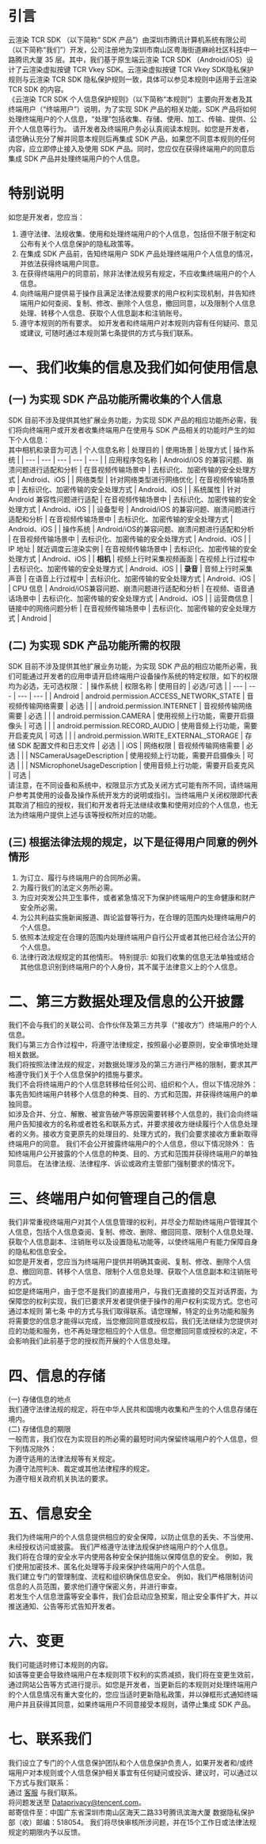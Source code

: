 # 引言

   云渲染 TCR SDK （以下简称“ SDK  产品”）由深圳市腾讯计算机系统有限公司（以下简称“我们”）开发，公司注册地为深圳市南山区粤海街道麻岭社区科技中一路腾讯大厦 35 层。其中，我们基于原生端云渲染 TCR SDK （Android/iOS）设计了云渲染虚拟按键 TCR Vkey SDK。云渲染虚拟按键 TCR Vkey SDK隐私保护规则与云渲染 TCR SDK 隐私保护规则一致，具体可以参见本规则中适用于云渲染 TCR SDK 的内容。  
  《云渲染 TCR  SDK 个人信息保护规则》（以下简称“本规则”）主要向开发者及其终端用户（“终端用户”）说明，为了实现 SDK 产品的相关功能，SDK  产品将如何处理终端用户的个人信息，“处理”包括收集、存储、使用、加工、传输、提供、公开个人信息等行为。
  请开发者及终端用户务必认真阅读本规则。如您是开发者，请您确认充分了解并同意本规则后再集成 SDK 产品，如果您不同意本规则的任何内容，应立即停止接入及使用 SDK 产品。同时，您应仅在获得终端用户的同意后集成 SDK 产品并处理终端用户的个人信息。

# 特别说明

  如您是开发者，您应当：
1. 遵守法律、法规收集、使用和处理终端用户的个人信息，包括但不限于制定和公布有关个人信息保护的隐私政策等。
2. 在集成 SDK 产品前，告知终端用户 SDK 产品处理终端用户个人信息的情况，并依法获得终端用户同意。
3. 在获得终端用户的同意前，除非法律法规另有规定，不应收集终端用户的个人信息。
4. 向终端用户提供易于操作且满足法律法规要求的用户权利实现机制，并告知终端用户如何查阅、复制、修改、删除个人信息，撤回同意，以及限制个人信息处理、转移个人信息、获取个人信息副本和注销账号。
5. 遵守本规则的所有要求。
  如开发者和终端用户对本规则内容有任何疑问、意见或建议, 可随时通过本规则第七条提供的方式与我们联系。

# 一、我们收集的信息及我们如何使用信息

## (一) 为实现 SDK 产品功能所需收集的个人信息
  SDK 目前不涉及提供其他扩展业务功能，为实现 SDK 产品的相应功能所必需，我们将向终端用户或开发者收集终端用户在使用与 SDK 产品相关的功能时产生的如下个人信息：  
其中相机和录音为可选
| 个人信息名称 | 处理目的 | 使用场景 | 处理方式 | 操作系统 |
| --- | --- | --- | --- | --- |
| 应用程序包名称 | Android/iOS 的兼容问题、崩溃问题进行适配和分析 | 在音视频传输场景中 | 去标识化、加密传输的安全处理方式 | Android、iOS |
| 网络类型 | 针对网络类型进行网络优化 | 在音视频传输场景中 | 去标识化、加密传输的安全处理方式 | Android、iOS |
| 系统属性 | 针对 Android 兼容性问题进行适配 | 在音视频传输场景中 | 去标识化、加密传输的安全处理方式 | Android、iOS |
| 设备型号 | Android/iOS 的兼容问题、崩溃问题进行适配和分析 | 在音视频传输场景中 | 去标识化、加密传输的安全处理方式 | Android、iOS |
| 操作系统 | Android/iOS的兼容问题、崩溃问题进行适配和分析 | 在音视频传输场景中 | 去标识化、加密传输的安全处理方式 | Android、iOS |
| IP 地址 | 就近调度云渲染实例 | 在音视频传输场景中 | 去标识化、加密传输的安全处理方式 | Android、iOS |
| **相机** | 视频上行时采集视频画面 | 在视频上行过程中 | 去标识化、加密传输的安全处理方式 | Android、iOS |
| **录音** | 音频上行时采集声音 | 在语音上行过程中 | 去标识化、加密传输的安全处理方式 | Android、iOS |
| CPU 信息 | Android/iOS兼容问题、崩溃问题进行适配和分析 | 在视频、语音通话场景中 | 去标识化、加密传输的安全处理方式 | Android、iOS |
| 运营商信息 | 链接中的网络问题分析 | 在音视频传输场景中 | 去标识化、加密传输的安全处理方式 | Android |

## (二) 为实现 SDK 产品功能所需的权限
  SDK 目前不涉及提供其他扩展业务功能，为实现 SDK 产品的相应功能所必需，我们可能通过开发者的应用申请开启终端用户设备操作系统的特定权限，如下的权限均为必选，无可选权限：
| 操作系统 | 权限名称 | 使用目的 | 必选/可选 |
| --- | --- | --- | --- |
| Android | android.permission.ACCESS_NETWORK_STATE | 音视频传输网络需要 | 必选 |
|  | android.permission.INTERNET | 音视频传输网络需要 | 必选 |
|  | android.permission.CAMERA | 使用视频上行功能，需要开启摄像头 | 可选 |
|  | android.permission.RECORD_AUDIO | 使用音频上行功能，需要开启麦克风 | 可选 |
|  | android.permission.WRITE_EXTERNAL_STORAGE | 存储 SDK 配置文件和日志文件 | 必选 |
| iOS | 网络权限 | 音视频传输网络需要 | 必选 |
|  | NSCameraUsageDescription | 使用视频上行功能，需要开启摄像头 | 可选 |
|  | NSMicrophoneUsageDescription | 使用音频上行功能，需要开启麦克风 | 可选 |  
  请注意，在不同设备和系统中，权限显示方式及关闭方式可能有所不同，请终端用户参考其使用的设备及操作系统开发方的说明或指引。当终端用户关闭权限即代表其取消了相应的授权，我们和开发者将无法继续收集和使用对应的个人信息，也无法为终端用户提供上述与该等授权所对应的功能。

## (三) 根据法律法规的规定，以下是征得用户同意的例外情形
1. 为订立、履行与终端用户的合同所必需。
2. 为履行我们的法定义务所必需。
3. 为应对突发公共卫生事件，或者紧急情况下为保护终端用户的生命健康和财产安全所必需。
4. 为公共利益实施新闻报道、舆论监督等行为，在合理的范围内处理终端用户的个人信息。
5. 依照本法规定在合理的范围内处理终端用户自行公开或者其他已经合法公开的个人信息。
6. 法律行政法规规定的其他情形。
特别提示: 如我们收集的信息无法单独或结合其他信息识别到终端用户的个人身份，其不属于法律意义上的个人信息。

# 二、第三方数据处理及信息的公开披露

我们不会与我们的关联公司、合作伙伴及第三方共享（“接收方”）终端用户的个人信息。  
我们与第三方合作过程中，将遵守法律规定，按照最小必要原则，安全审慎地处理相关数据。  
我们将按照法律法规的规定，对数据处理涉及的第三方进行严格的限制，要求其严格遵守我们关于个人信息保护的措施与要求。  
我们不会将终端用户的个人信息转移给任何公司、组织和个人，但以下情况除外：  
事先告知终端用户转移个人信息的种类、目的、方式和范围，并获得终端用户的单独同意。  
如涉及合并、分立、解散、被宣告破产等原因需要转移个人信息的，我们会向终端用户告知接收方的名称或者姓名和联系方式，并要求接收方继续履行个人信息处理者的义务。接收方变更原先的处理目的、处理方式的，我们会要求接收方重新取得终端用户的同意。
我们不会公开披露终端用户的个人信息，但以下情况除外：
告知终端用户公开披露的个人信息的种类、目的、方式和范围并获得终端用户的单独同意后。
在法律法规、法律程序、诉讼或政府主管部门强制要求的情况下。  

# 三、终端用户如何管理自己的信息
我们非常重视终端用户对其个人信息管理的权利，并尽全力帮助终端用户管理其个人信息，包括个人信息查阅、复制、修改、删除、撤回同意、限制个人信息处理、获取个人信息副本、注销账号以及设置隐私功能等，以使终端用户有能力保障自身的隐私和信息安全。  
如您是开发者，您应当为终端用户提供并明确其查阅、复制、修改、删除个人信息、撤回同意、转移个人信息、限制个人信息处理、获取个人信息副本和注销账号的方式。  
如您是终端用户，由于您不是我们的直接用户，与我们无直接的交互对话界面，为保障您的权利实现，我们已要求开发者提供便于操作的用户权利实现方式。您也可通过本规则 第七条 中的方式与我们取得联系。请您理解，特定的业务功能和服务将需要您的信息才能得以完成，当您撤回同意或授权后，我们无法继续为您提供对应的功能和服务，也不再处理您相应的个人信息。但您撤回同意或授权的决定，不会影响我们此前基于您的授权而开展的个人信息处理。

# 四、信息的存储

(一) 存储信息的地点  
我们遵守法律法规的规定，将在中华人民共和国境内收集和产生的个人信息存储在境内。  
(二) 存储信息的期限  
一般而言，我们仅在为实现目的所必需的最短时间内保留终端用户的个人信息，但下列情况除外：  
为遵守适用的法律法规等有关规定。  
为遵守法院判决、裁定或其他法律程序的规定。  
为遵守相关政府机关执法的要求。  

# 五、信息安全

我们为终端用户的个人信息提供相应的安全保障，以防止信息的丢失、不当使用、未经授权访问或披露。
我们严格遵守法律法规保护终端用户的个人信息。  
我们将在合理的安全水平内使用各种安全保护措施以保障信息的安全。 例如，我们使用加密技术、匿名化处理等手段来保护终端用户的个人信息。  
我们建立专门的管理制度、流程和组织确保信息安全。 例如，我们严格限制访问信息的人员范围，要求他们遵守保密义务，并进行审查。  
若发生个人信息泄露等安全事件，我们会启动应急预案，阻止安全事件扩大，并以推送通知、公告等形式告知开发者。

# 六、变更

我们可能适时修订本规则的内容。  
如该等变更会导致终端用户在本规则项下权利的实质减损，我们将在变更生效前，通过网站公告等方式进行提示。如您是开发者，当更新后的本规则对处理终端用户的个人信息情况有重大变化的，您应当适时更新隐私政策，并以弹框形式通知终端用户并且获得其同意，如果终端用户不同意接受本规则，请停止集成 SDK 产品。

# 七、联系我们

我们设立了专门的个人信息保护团队和个人信息保护负责人，如果开发者和/或终端用户对本规则或个人信息保护相关事宜有任何疑问或投诉、建议时，可以通过以下方式与我们联系：  
通过 [客服](https://kf.qq.com/) 与我们联系。  
将问题发送至 Dataprivacy@tencent.com。  
邮寄信件至：中国广东省深圳市南山区海天二路33号腾讯滨海大厦 数据隐私保护部（收）邮编：518054。
我们将尽快审核所涉问题，并在15个工作日或法律法规规定的期限内予以反馈。


